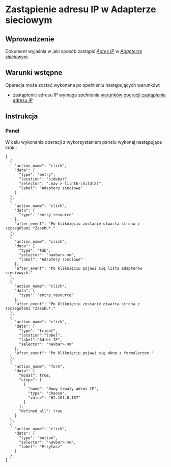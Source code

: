 # Zastąpienie adresu IP w Adapterze sieciowym

## Wprowadzenie

Dokument wyjaśnia w jaki sposób zastąpić *[Adres IP](/resource/networking/ip-address.md)* w *[Adapterze sieciowym](/resource/networking/network-adapter.md)*.

## Warunki wstępne

Operacja może zostać wykonana po spełnieniu następujących warunków:

* zastąpienie adresu IP wymaga spełnienia [warunków operacji zastąpienia adresu IP](/resource/networking/network-adapter.md#zastapienie-adresu-ip)

## Instrukcja

### Panel
      
W celu wykonania operacji z wykorzystaniem panelu wykonaj następujące kroki:

```guide
[
  {
    "action_name": "click",
    "data": {
      "type": "entry",
      "location": "sidebar",
      "selector": ".nav > li:nth-child(2)",
      "label": "Adaptery sieciowe"
    }
  },
  {
    "action_name": "click",
    "data": {
      "type": "entry_resource"
    },
    "after_event": "Po kliknięciu zostanie otwarta strona z szczegółami *Zasobu*."
  },
  {
    "action_name": "click",
    "data": {
      "type": "tab",
      "selector": "navbar>.vm",
      "label": "Adaptery sieciowe"
    },
    "after_event": "Po kliknięciu pojawi się lista adapterów sieciowych."
  },
  {
    "action_name": "click",
    "data": {
      "type": "entry_resource"
    },
    "after_event": "Po kliknięciu zostanie otwarta strona z szczegółami *Zasobu*."
  },
  {
    "action_name": "click",
    "data": {
      "type": "tridot",
      "location":"label",
      "label":"Adres IP",
      "selector": "navbar>.vm"
    },
    "after_event": "Po kliknięciu pojawi się okno z formularzem."
  },
  {
    "action_name": "form",
    "data": {
      "modal": true,
      "steps": [
        {
          "name": "Nowy trwały adres IP",
          "type": "choose",
          "value": "62.181.8.187"
        }
      ],
      "defined_all": true
    }
  },
  {
    "action_name": "click",
    "data": {
      "type": "button",
      "selector": "navbar>.vm",
      "label": "Przyłacz"
    }
  }
]
```